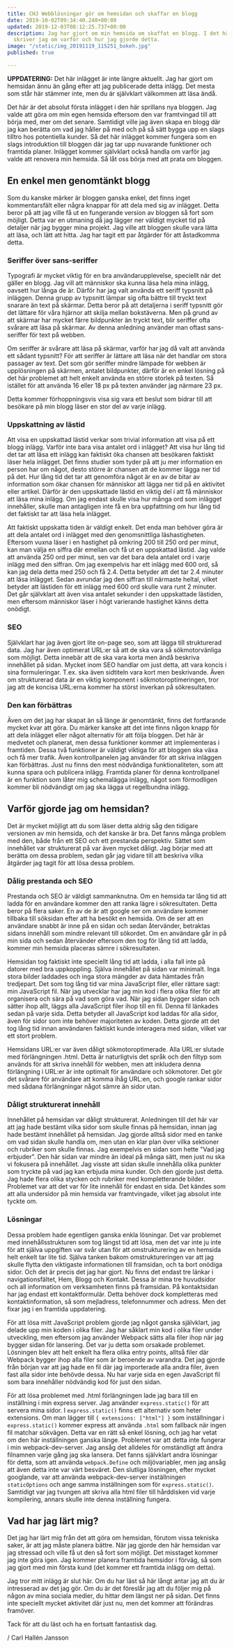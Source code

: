 ```yaml
---
title: CHJ Webblösningar gör om hemsidan och skaffar en blogg
date: 2019-10-02T09:34:40.248+00:00
updated: 2019-12-03T08:12:25.737+00:00
description: Jag har gjort om min hemsida om skaffat en blogg. I det här första inlägget
  skriver jag om varför och hur jag gjorde detta.
image: "/static/img_20191119_115251_bokeh.jpg"
published: true

---
```

**UPPDATERING:** Det här inlägget är inte längre aktuellt. Jag har gjort om hemsidan ännu än gång efter att jag publicerade detta inlägg. Det mesta som står här stämmer inte, men du är självklart välkommen att läsa ändå.



Det här är det absolut första inlägget i den här sprillans nya bloggen. Jag valde att göra om min egen hemsida eftersom den var framtvingad till att börja med, mer om det senare. Samtidigt ville jag även skapa en blogg där jag kan berätta om vad jag håller på med och på så sätt bygga upp en slags tilltro hos potentiella kunder. Så det här inlägget kommer fungera som en slags introduktion till bloggen där jag tar upp nuvarande funktioner och framtida planer. Inlägget kommer självklart också handla om varför jag valde att renovera min hemsida. Så låt oss börja med att prata om bloggen.

## En enkel men genomtänkt blogg

Som du kanske märker är bloggen ganska enkel, det finns inget kommentarsfält eller några knappar för att dela med sig av inlägget. Detta beror på att jag ville få ut en fungerande version av bloggen så fort som möjligt. Detta var en utmaning då jag lägger ner väldigt mycket tid på detaljer när jag bygger mina projekt. Jag ville att bloggen skulle vara lätta att läsa, och lätt att hitta. Jag har tagit ett par åtgärder för att åstadkomma detta.

### ﻿Seriffer över sans-seriffer

Typografi är mycket viktig för en bra användarupplevelse, speciellt när det gäller en blogg. Jag vill att människor ska kunna läsa hela mina inlägg, oavsett hur långa de är. Därför har jag valt använda ett seriff typsnitt på inläggen. Denna grupp av typsnitt lämpar sig ofta bättre till tryckt text snarare än text på skärmar. Detta beror på att detaljerna i seriff typsnitt gör det lättare för våra hjärnor att skilja mellan bokstäverna. Men på grund av att skärmar har mycket färre bildpunkter än tryckt text, blir seriffer ofta svårare att läsa på skärmar. Av denna anledning använder man oftast sans-seriffer för text på webben.

Om seriffer är svårare att läsa på skärmar, varför har jag då valt att använda ett sådant typsnitt? För att seriffer är lättare att läsa när det handlar om stora passager av text. Det som gör seriffer mindre lämpade för webben är upplösningen på skärmen, antalet bildpunkter, därför är en enkel lösning på det här problemet att helt enkelt använda en större storlek på texten. Så istället för att använda 16 eller 18 px på texten använder jag närmare 23 px.

Detta kommer förhoppningsvis visa sig vara ett beslut som bidrar till att besökare på min blogg läser en stor del av varje inlägg.

### Uppskattning av lästid

Att visa en uppskattad lästid verkar som trivial information att visa på ett blogg inlägg. Varför inte bara visa antalet ord i inlägget? Att visa hur lång tid det tar att läsa ett inlägg kan faktiskt öka chansen att besökaren faktiskt läser hela inlägget. Det finns studier som tyder på att ju mer information en person har om något, desto större är chansen att de kommer lägga ner tid på det. Hur lång tid det tar att genomföra något är en av de bitar av information som ökar chansen för människor att lägga ner tid på en aktivitet eller artikel. Därför är den uppskattade lästid en viktig del i att få människor att läsa mina inlägg. Om jag endast skulle visa hur många ord som inlägget innehåller, skulle man antagligen inte få en bra uppfattning om hur lång tid det faktiskt tar att läsa hela inlägget.

Att faktiskt uppskatta tiden är väldigt enkelt. Det enda man behöver göra är att dela antalet ord i inlägget med den genomsnittliga läshastigheten. Eftersom vuxna läser i en hastighet på omkring 200 till 250 ord per minut, kan man välja en siffra där emellan och få ut en uppskattad lästid. Jag valde att använda 250 ord per minut, sen var det bara dela antalet ord i varje inlägg med den siffran. Om jag exempelvis har ett inlägg med 600 ord, så kan jag dela detta med 250 och få 2.4. Detta betyder att det tar 2.4 minuter att läsa inlägget. Sedan avrundar jag den siffran till närmaste heltal, vilket betyder att lästiden för ett inlägg med 600 ord skulle vara runt 2 minuter. Det går självklart att även visa antalet sekunder i den uppskattade lästiden, men eftersom människor läser i högt varierande hastighet känns detta onödigt.

### SEO

Självklart har jag även gjort lite on-page seo, som att lägga till strukturerad data. Jag har även optimerat URL:er så att de ska vara så sökmotorvänliga som möjligt. Detta innebär att de ska vara korta men ändå beskriva innehållet på sidan. Mycket inom SEO handlar om just detta, att vara koncis i sina formuleringar. T.ex. ska även sidtiteln vara kort men beskrivande. Även om strukturerad data är en viktig komponent i sökmotoroptimeringen, tror jag att de koncisa URL:erna kommer ha störst inverkan på sökresultaten.

### Den kan förbättras

Även om det jag har skapat än så länge är genomtänkt, finns det fortfarande mycket kvar att göra. Du märker kanske att det inte finns någon knapp för att dela inlägget eller något alternativ för att följa bloggen. Det här är medvetet och planerat, men dessa funktioner kommer att implementeras i framtiden. Dessa två funktioner är väldigt viktiga för att bloggen ska växa och få mer trafik. Även kontrollpanelen jag använder för att skriva inläggen kan förbättras. Just nu finns den mest nödvändiga funktionaliteten, som att kunna spara och publicera inlägg. Framtida planer för denna kontrollpanel är en funktion som låter mig schemalägga inlägg, något som förmodligen kommer bli nödvändigt om jag ska lägga ut regelbundna inlägg.

## Varför gjorde jag om hemsidan?

Det är mycket möjligt att du som läser detta aldrig såg den tidigare versionen av min hemsida, och det kanske är bra. Det fanns många problem med den, både från ett SEO och ett prestanda perspektiv. Sättet som innehållet var strukturerat på var även mycket dåligt. Jag börjar med att berätta om dessa problem, sedan går jag vidare till att beskriva vilka åtgärder jag tagit för att lösa dessa problem.

### Dålig prestanda och SEO

Prestanda och SEO är väldigt sammanknutna. Om en hemsida tar lång tid att ladda för en användare kommer den att ranka lägre i sökresultaten. Detta beror på flera saker. En av de är att google ser om användare kommer tillbaka till söksidan efter att ha besökt en hemsida. Om de ser att en användare snabbt är inne på en sidan och sedan återvänder, betraktas sidans innehåll som mindre relevant till sökordet. Om en användare går in på min sida och sedan återvänder eftersom den tog för lång tid att ladda, kommer min hemsida placeras sämre i sökresultaten.

Hemsidan tog faktiskt inte speciellt lång tid att ladda, i alla fall inte på datorer med bra uppkoppling. Själva innehållet på sidan var minimalt. Inga stora bilder laddades och inga stora mängder av data hämtades från tredjepart. Det som tog lång tid var mina JavaScript filer, eller rättare sagt: min JavaScript fil. När jag utvecklar har jag min kod i flera olika filer för att organisera och sära på vad som göra vad. När jag sidan bygger sidan och sätter ihop allt, läggs alla JavaScript filer ihop till en fil. Denna fil länkades sedan på varje sida. Detta betyder all JavaScript kod laddas för alla sidor, även för sidor som inte behöver majoriteten av koden. Detta gjorde att det tog lång tid innan användaren faktiskt kunde interagera med sidan, vilket var ett stort problem.

Hemsidans URL:er var även dåligt sökmotoroptimerade. Alla URL:er slutade med förlängningen .html. Detta är naturligtvis det språk och den filtyp som används för att skriva innehåll för webben, men att inkludera denna förlängning i URL:er är inte optimalt för användare och sökmotorer. Det gör det svårare för användare att komma ihåg URL:en, och google rankar sidor med sådana förlängningar något sämre än sidor utan.

### Dåligt strukturerat innehåll

Innehållet på hemsidan var dåligt strukturerat. Anledningen till det här var att jag hade bestämt vilka sidor som skulle finnas på hemsidan, innan jag hade bestämt innehållet på hemsidan. Jag gjorde alltså sidor med en tanke om vad sidan skulle handla om, men utan en klar plan över vilka sektioner och rubriker som skulle finnas. Jag exempelvis en sidan som hette "Vad jag erbjuder". Den här sidan var mindre än ideal på många sätt, men just nu ska vi fokusera på innehållet. Jag visste att sidan skulle innehålla olika punkter som tryckte på vad jag kan erbjuda mina kunder. Och den gjorde just detta. Jag hade flera olika stycken och rubriker med kompletterande bilder. Problemet var att det var för lite innehåll för endast en sida. Det kändes som att alla undersidor på min hemsida var framtvingade, vilket jag absolut inte tyckte om.

### Lösningar

Dessa problem hade egentligen ganska enkla lösningar. Det var problemet med innehållsstrukturen som tog längst tid att lösa, men det var inte ju inte för att själva uppgiften var svår utan för att omstrukturering av en hemsida helt enkelt tar lite tid. Själva tanken bakom omstruktureringen var att jag skulle flytta den viktigaste informationen till framsidan, och ta bort onödiga sidor. Och det är precis det jag har gjort. Nu finns det endast tre länkar i navigationsfältet, Hem, Blogg och Kontakt. Dessa är mina tre huvudsidor och all information om verksamheten finns på framsidan. På kontaktsidan har jag endast ett kontaktformulär. Detta behöver dock kompletteras med kontaktinformation, så som mejladress, telefonnummer och adress. Men det fixar jag i en framtida uppdatering.

För att lösa mitt JavaScript problem gjorde jag något ganska självklart, jag delade upp min koden i olika filer. Jag har såklart min kod i olika filer under utveckling, men eftersom jag använder Webpack sätts alla filer ihop när jag bygger sidan för lansering. Det var ju detta som orsakade problemet. Lösningen blev att helt enkelt ha flera olika entry points, alltså filer där Webpack bygger ihop alla filer som är beroende av varandra. Det jag gjorde från början var att jag hade en fil där jag importerade alla andra filer, även fast alla sidor inte behövde dessa. Nu har varje sida en egen JavaScript fil som bara innehåller nödvändig kod för just den sidan.

För att lösa problemet med .html förlängningen lade jag bara till en inställning i min express server. Jag använder `express.static()` för att servera mina sidor. I `express.static()` finns ett alternativ som heter extensions. Om man lägger till `{ extensions: ["html"] }` som inställningar i `express.static()` kommer express att använda `.html` som fallback när ingen fil matchar sökvägen. Detta var en rätt så enkel lösning, och jag har vetat om den här inställningen ganska länge. Problemet var att detta inte fungerar i min webpack-dev-server. Jag ansåg det alldeles för omständligt att ändra filnamnen varje gång jag ska lansera. Det fanns självklart andra lösningar för detta, som att använda `webpack.Define` och miljövariabler, men jag ansåg att även detta inte var värt besväret. Den slutliga lösningen, efter mycket googlande, var att använda webpack-dev-server inställningen `staticOptions` och ange samma inställningen som för `express.static()`. Samtidigt var jag tvungen att skriva alla html filer till hårddisken vid varje kompilering, annars skulle inte denna inställning fungera.

## Vad har jag lärt mig?

Det jag har lärt mig från det att göra om hemsidan, förutom vissa tekniska saker, är att jag måste planera bättre. När jag gjorde den här hemsidan var jag stressad och ville få ut den så fort som möjligt. Det misstaget kommer jag inte göra igen. Jag kommer planera framtida hemsidor i förväg, så som jag gjort med min första kund (det kommer ett framtida inlägg om detta).

Jag tror mitt inlägg är slut här. Om du har läst så här långt antar jag att du är intresserad av det jag gör. Om du är det föreslår jag att du följer mig på någon av mina sociala medier, du hittar dem längst ner på sidan. Det finns inte speciellt mycket aktivitet där just nu, men det kommer att förändras framöver.

Tack för att du läst och ha en fortsatt fantastisk dag.

/ Carl Hallén Jansson